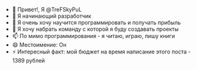 - 👋 Привет!, Я @TreFSkyPuL
- 👀 Я начинающий разработчик
- 🌱 Я очень хочу научится программировать и получать прибыль
- 💞️ Я хочу набрать команду с которой я буду создавать проекты
- 📫 По мимо программирования - я читаю, играю, пишу книги
- 😄 Местоимение: Он
- ⚡ Интересный факт: мой бюджет на время написание этого поста - 1389 рублей

